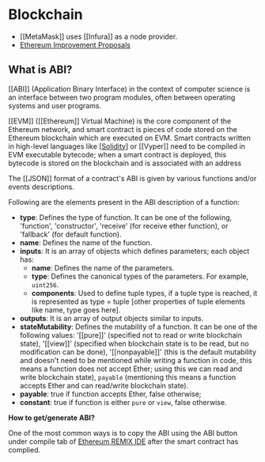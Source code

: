 # Blockchain

- [[MetaMask]] uses [[Infura]] as a node provider.
- [Ethereum Improvement Proposals](https://eips.ethereum.org/)

## What is ABI?

[[ABI]] (Application Binary Interface) in the context of computer science is an interface between two program modules, often between operating systems and user programs.

[[EVM]] ([[Ethereum]] Virtual Machine) is the core component of the Ethereum network, and smart contract is pieces of code stored on the Ethereum blockchain which are executed on EVM. Smart contracts written in high-level languages like [[Solidity]] or [[Vyper]] need to be compiled in EVM executable bytecode; when a smart contract is deployed, this bytecode is stored on the blockchain and is associated with an address

The [[JSON]] format of a contract's ABI is given by various functions and/or events descriptions.

Following are the elements present in the ABI description of a function:

- **type**: Defines the type of function. It can be one of the following, 'function', 'constructor', 'receive' (for receive ether function), or 'fallback' (for default function).
- **name**: Defines the name of the function.
- **inputs**: It is an array of objects which defines parameters; each object has:
  - **name**: Defines the name of the parameters.
  - **type**: Defines the canonical types of the parameters. For example, `uint256`.
  - **components**: Used to define tuple types, if a tuple type is reached, it is represented as type = tuple [other properties of tuple elements like name, type goes here].
- **outputs**: It is an array of output objects similar to inputs.
- **stateMutability**: Defines the mutability of a function. It can be one of the following values: '[[pure]]' (specified not to read or write blockchain state), '[[view]]' (specified when blockchain state is to be read, but no modification can be done), '[[nonpayable]]' (this is the default mutability and doesn't need to be mentioned while writing a function in code, this means a function does not accept Ether; using this we can read and write blockchain state), `payable` (mentioning this means a function accepts Ether and can read/write blockchain state).
- **payable**: true if function accepts Ether, false otherwise;
- **constant**: true if function is either `pure` or `view`, false otherwise.

**How to get/generate ABI?**

One of the most common ways is to copy the ABI using the ABI button under compile tab of [Ethereum REMIX IDE](https://remix.ethereum.org/) after the smart contract has complied. 

[//begin]: # "Autogenerated link references for markdown compatibility"
[Solidity]: solidity "Solidity"
[//end]: # "Autogenerated link references"